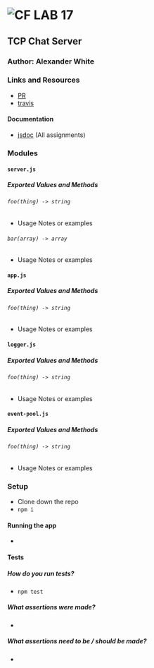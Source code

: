 ![CF](http://i.imgur.com/7v5ASc8.png) LAB 17
=================================================

## TCP Chat Server

### Author: Alexander White

### Links and Resources
* [PR]()
* [travis](http://xyz.com)
<!-- * [back-end](http://xyz.com) (when applicable)
* [front-end](http://xyz.com) (when applicable) -->

#### Documentation
<!-- * [swagger](http://xyz.com) (API assignments only) -->
* [jsdoc](http://xyz.com) (All assignments)

### Modules
#### `server.js`
##### Exported Values and Methods

###### `foo(thing) -> string`
* Usage Notes or examples

###### `bar(array) -> array`
* Usage Notes or examples

#### `app.js`
##### Exported Values and Methods

###### `foo(thing) -> string`
* Usage Notes or examples

#### `logger.js`
##### Exported Values and Methods

###### `foo(thing) -> string`
* Usage Notes or examples

#### `event-pool.js`
##### Exported Values and Methods

###### `foo(thing) -> string`
* Usage Notes or examples

### Setup
* Clone down the repo
* `npm i`

#### Running the app
* 
  
#### Tests
##### How do you run tests? 
* `npm test`
##### What assertions were made? 
* 
##### What assertions need to be / should be made? 
* 


